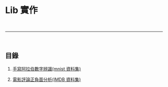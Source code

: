 # Lib 實作

<br>

---

<br>

## 目錄

1. [手寫阿拉伯數字辨識(mnist 資料集)](https://nbviewer.jupyter.org/github/Johnny1110/Deep_Learning_Note/blob/master/lib_implements/discern_hand_write_pic/%E8%AD%98%E5%88%A5%E6%89%8B%E5%AF%AB%E6%95%B8%E5%AD%97%E5%9C%96%E7%89%87.ipynb)

2. [電影評論正負面分析(IMDB 資料集)](https://nbviewer.jupyter.org/github/Johnny1110/Deep_Learning_Note/blob/master/lib_implements/IMDB/%E9%9B%BB%E5%BD%B1%E8%A9%95%E8%AB%96%E6%AD%A3%E8%B2%A0%E9%9D%A2%E5%88%86%E6%9E%90.ipynb)
